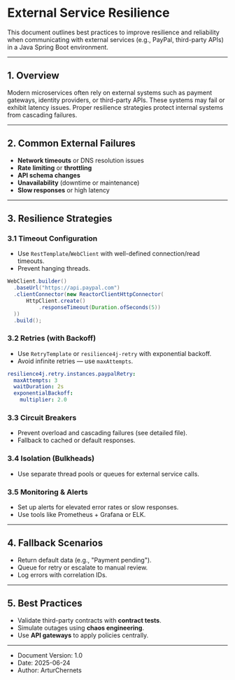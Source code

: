 # External Service Resilience

This document outlines best practices to improve resilience and reliability when communicating with external services (e.g., PayPal, third-party APIs) in a Java Spring Boot environment.

---

## 1. Overview

Modern microservices often rely on external systems such as payment gateways, identity providers, or third-party APIs. These systems may fail or exhibit latency issues. Proper resilience strategies protect internal systems from cascading failures.

---

## 2. Common External Failures

- **Network timeouts** or DNS resolution issues
- **Rate limiting** or **throttling**
- **API schema changes**
- **Unavailability** (downtime or maintenance)
- **Slow responses** or high latency

---

## 3. Resilience Strategies

### 3.1 Timeout Configuration

- Use `RestTemplate`/`WebClient` with well-defined connection/read timeouts.
- Prevent hanging threads.

```java
WebClient.builder()
  .baseUrl("https://api.paypal.com")
  .clientConnector(new ReactorClientHttpConnector(
      HttpClient.create()
          .responseTimeout(Duration.ofSeconds(5))
  ))
  .build();
```

### 3.2 Retries (with Backoff)

- Use `RetryTemplate` or `resilience4j-retry` with exponential backoff.
- Avoid infinite retries — use `maxAttempts`.

```yaml
resilience4j.retry.instances.paypalRetry:
  maxAttempts: 3
  waitDuration: 2s
  exponentialBackoff:
    multiplier: 2.0
```

### 3.3 Circuit Breakers

- Prevent overload and cascading failures (see detailed file).
- Fallback to cached or default responses.

### 3.4 Isolation (Bulkheads)

- Use separate thread pools or queues for external service calls.

### 3.5 Monitoring & Alerts

- Set up alerts for elevated error rates or slow responses.
- Use tools like Prometheus + Grafana or ELK.

---

## 4. Fallback Scenarios

- Return default data (e.g., "Payment pending").
- Queue for retry or escalate to manual review.
- Log errors with correlation IDs.

---

## 5. Best Practices

- Validate third-party contracts with **contract tests**.
- Simulate outages using **chaos engineering**.
- Use **API gateways** to apply policies centrally.

---

* Document Version: 1.0
* Date: 2025-06-24
* Author: ArturChernets